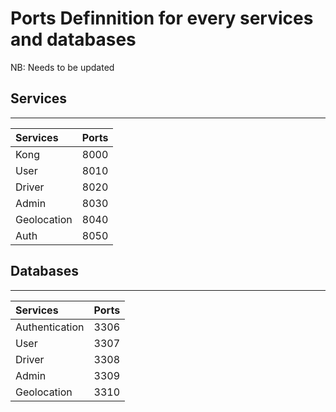 # Ports Definnition for every services and databases

NB: Needs to be updated

## Services

---

| Services    | Ports |
|:------------|:------|
| Kong        | 8000  | 
| User        | 8010  |                                        
| Driver      | 8020  |
| Admin       | 8030  |
| Geolocation | 8040  |
| Auth        | 8050  |

## Databases

---

| Services       | Ports |
|:---------------|:------|
| Authentication | 3306  |
| User           | 3307  |                                         |
| Driver         | 3308  |
| Admin          | 3309  |
| Geolocation    | 3310  |

